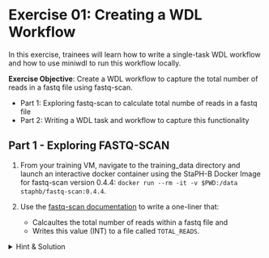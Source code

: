 # Exercise 01: Creating a WDL Workflow

In this exercise, trainees will learn how to write a single-task WDL workflow and how to use miniwdl to run this workflow locally. 

**Exercise Objective**: Create a WDL workflow to capture the total number of reads in a fastq file using fastq-scan. 
- Part 1: Exploring fastq-scan to calculate total numbe of reads in a fastq file
- Part 2: Writing a WDL task and workflow to capture this functionality  

## Part 1 - Exploring FASTQ-SCAN
1. From your training VM, navigate to the training_data directory and launch an interactive docker container using the StaPH-B Docker Image for fastq-scan version 0.4.4: ```docker run --rm -it -v $PWD:/data staphb/fastq-scan:0.4.4```.

2. Use the [fastq-scan documentation](https://github.com/rpetit3/fastq-scan/blob/master/README.md) to write a one-liner that:
    - Calcaultes the total number of reads within a fastq file and 
    - Writes this value (INT) to a file called `TOTAL_READS`.

<details>
 <summary> Hint & Solution
 </summary><br />
 
 The total number of reads is captured as `qc_stats.read_total` in the `fastq-scan` output json file. Think of ways to parse the fastq-scan output file to capture this value.
 
 Check out the [fastq-scan StaPH-B Docker Builds README.md](https://github.com/StaPH-B/docker-builds/tree/master/fastq-scan/0.4.4) before seeing the final solution!
   <details>
   <summary> Solution 
   </summary> 
   
   One approach could be to concatenate the read file, pipe it into fastq-scan, and then pipe fastq-scan output into the `jq` tool to query the json output for `qc_stats.read_total`:<br />
   
    $ cat {read_file} |  fastq-scan | jq .qc_stats.read_total > TOTAL_READS
</details>
</details>

